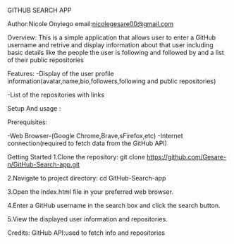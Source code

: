 GITHUB SEARCH APP

Author:Nicole Onyiego
email:nicolegesare00@gmail.com

Overview:
This is a simple application that allows user to enter a GitHub username and retrive and display information about that user including basic details like the people the user is following and followed by and a list of their public repositories 

Features:
-Display of the user profile information(avatar,name,bio,followers,following and public repositories)

-List of the repositories with links


Setup And usage :

Prerequisites:

-Web Browser-(Google Chrome,Brave,sFirefox,etc)
-Internet connection(required to fetch data from the GitHub API)

Getting Started
1.Clone the repository:
git clone https://github.com/Gesare-n/GitHub-Search-app.git


2.Navigate to project directory:
cd GitHub-Search-app

3.Open the index.html file in your preferred web browser.

4.Enter a GitHub username in the search box and click the search button.

5.View the displayed user information and repositories.

Credits:
GitHub API:used to fetch info and repositories

